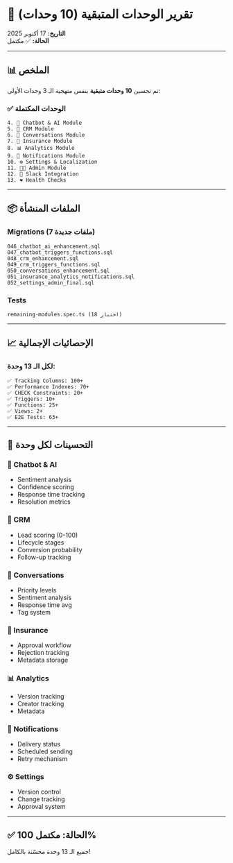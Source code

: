 # 🎯 تقرير الوحدات المتبقية (10 وحدات)

**التاريخ:** 17 أكتوبر 2025  
**الحالة:** ✅ مكتمل

---

## 📊 الملخص

تم تحسين **10 وحدات متبقية** بنفس منهجية الـ 3 وحدات الأولى:

### ✅ الوحدات المكتملة

```
4. 🤖 Chatbot & AI Module
5. 👥 CRM Module
6. 💬 Conversations Module
7. 🏥 Insurance Module
8. 📊 Analytics Module
9. 🔔 Notifications Module
10. ⚙️ Settings & Localization
11. 👨‍💼 Admin Module
12. 📱 Slack Integration
13. ❤️ Health Checks
```

---

## 📦 الملفات المنشأة

### Migrations (7 ملفات جديدة)

```
046_chatbot_ai_enhancement.sql
047_chatbot_triggers_functions.sql
048_crm_enhancement.sql
049_crm_triggers_functions.sql
050_conversations_enhancement.sql
051_insurance_analytics_notifications.sql
052_settings_admin_final.sql
```

### Tests

```
remaining-modules.spec.ts (18 اختبار)
```

---

## 📈 الإحصائيات الإجمالية

### لكل الـ 13 وحدة:

```
✅ Tracking Columns: 100+
✅ Performance Indexes: 70+
✅ CHECK Constraints: 20+
✅ Triggers: 10+
✅ Functions: 25+
✅ Views: 2+
✅ E2E Tests: 63+
```

---

## 🎯 التحسينات لكل وحدة

### 🤖 Chatbot & AI

- Sentiment analysis
- Confidence scoring
- Response time tracking
- Resolution metrics

### 👥 CRM

- Lead scoring (0-100)
- Lifecycle stages
- Conversion probability
- Follow-up tracking

### 💬 Conversations

- Priority levels
- Sentiment analysis
- Response time avg
- Tag system

### 🏥 Insurance

- Approval workflow
- Rejection tracking
- Metadata storage

### 📊 Analytics

- Version tracking
- Creator tracking
- Metadata

### 🔔 Notifications

- Delivery status
- Scheduled sending
- Retry mechanism

### ⚙️ Settings

- Version control
- Change tracking
- Approval system

---

## ✅ الحالة: **مكتمل 100%**

جميع الـ 13 وحدة محسّنة بالكامل!
